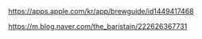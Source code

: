 https://apps.apple.com/kr/app/brewguide/id1449417468

https://m.blog.naver.com/the_baristain/222626367731